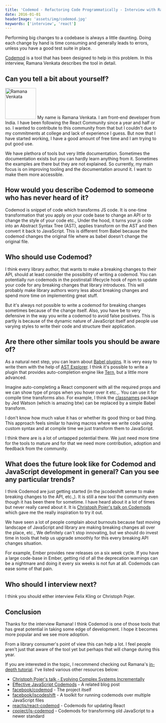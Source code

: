 ```yaml
---
title: 'Codemod - Refactoring Code Programmatically - Interview with Ramana Venkata'
date: 2016-01-01
headerImage: 'assets/img/codemod.jpg'
keywords: ['interview', 'react']
---
```


Performing big changes to a codebase is always a little daunting. Doing each change by hand is time consuming and generally leads to errors, unless you have a good test suite in place.

[Codemod](https://github.com/facebook/codemod) is a tool that has been designed to help in this problem. In this interview, Ramana Venkata describes the tool in detail.

## Can you tell a bit about yourself?

<p>
  <span class="author">
    <img src="https://www.gravatar.com/avatar/641693d5a45d1cd8b698aa96cebb3178?s=200" alt="Ramana Venkata" class='author' width='100' height='100' />
  </span>
My name is Ramana Venkata. I am front-end developer from India. I have been following the React Community since a year and half or so. I wanted to contribute to this community from that but I couldn't due to my commitments at college and lack of experience I guess. But now that I have started working, I have a good amount of free time and I am trying to put good use.
</p>

We have plethora of tools but very little documentation. Sometimes the documentation exists but you can hardly learn anything from it. Sometimes the examples are there but they are not explained. So currently, my main focus is on improving tooling and the documentation around it. I want to make them more accessible.

## How would you describe Codemod to someone who has never heard of it?

Codemod is snippet of code which transforms JS code. It is one-time transformation that you apply on your code base to change an API or to change the style of your code etc., Under the hood, it turns your js code into an Abstract Syntax Tree (AST), applies transform on the AST and then convert it back to JavaScript. This is different from Babel because the codemod changes the original file where as babel doesn't change the original file.

## Who should use Codemod?

I think every library author, that wants to make a breaking changes to their API, should at least consider the possibility of writing a codemod. You can potentially run codemods in the postinstall lifecycle hook of npm to update your code for any breaking changes that library introduces. This will probably make library authors worry less about breaking changes and spend more time on implementing great stuff.

But it's always not possible to write a codemod for breaking changes sometimes because of the change itself. Also, you have be to very defensive in the way you write a codemod to avoid false positives. This is partly is because of the dynamic nature of JavaScript itself and people use varying styles to write their code and structure their application.

## Are there other similar tools you should be aware of?

As a natural next step, you can learn about [Babel plugins](https://babeljs.io/docs/plugins/). It is very easy to write them with the help of [AST Explorer](https://astexplorer.net/). I think it's possible to write a plugin that provides auto-completion engine like [Tern](http://ternjs.net/), but a little more advanced.

Imagine auto-completing a React component with all the required props and we can show type of props when you hover over it etc.,. You can use it for compile time transforms also. For example, I think the [classnames](https://www.npmjs.com/package/classnames) package by Jed Watson (which is amazing btw) can be replaced by a simple Babel transform.

I don't know how much value it has or whether its good thing or bad thing. This approach feels similar to having macros where we write code using custom syntax and at compile time we just transform them to JavaScript.

I think there are is a lot of untapped potential there. We just need more time for the tools to mature and for that we need more contribution, adoption and feedback from the community.

## What does the future look like for Codemod and JavaScript development in general? Can you see any particular trends?

I think Codemod are just getting started (in the jscodeshift sense to make breaking changes to the API, etc.,). It is still a new tool the community even though it has been there for sometime. I have heard about it a lot of times but never really cared about it. It is [Christoph Pojer's talk on Codemods](https://www.youtube.com/watch?v=d0pOgY8__JM) which gave me the really inspiration to try it out.

We have seen a lot of people complain about burnouts because fast moving landscape of JavaScript and library are making breaking changes all over the place, etc., We definitely can't stop innovating, but we should do invest time in tools that help us upgrade smoothly for this every breaking API changes situation.

For example, Ember provides new releases on a six week cycle. If you have a large code-base in Ember, getting rid of all the deprecation warnings can be a nightmare and doing it every six weeks is not fun at all. Codemods can ease some of that pain.

## Who should I interview next?

I think you should either interview Felix Kling or Christoph Pojer.

## Conclusion

Thanks for the interview Ramana! I think Codemod is one of those tools that has great potential in taking some edge of development. I hope it becomes more popular and we see more adoption.

From a library consumer's point of view this can help a lot. I feel people aren't just that aware of the tool yet but perhaps that will change during this year.

If you are interested in the topic, I recommend checking out Ramana's [in-depth tutorial](https://vramana.github.io/blog/2015/12/21/codemod-tutorial/). I've listed various other resources below:

* [Christoph Pojer's talk - Evolving Complex Systems Incrementally](https://www.youtube.com/watch?v=d0pOgY8__JM)
* [Effective JavaScript Codemods](https://medium.com/@cpojer/effective-javascript-codemods-5a6686bb46fb) - A related blog post
* [facebook/codemod](https://github.com/facebook/codemod) - The project itself
* [facebook/jscodeshift](https://github.com/facebook/jscodeshift) - A toolkit for running codemods over multiple JavaScript files
* [reactjs/react-codemod](https://github.com/reactjs/react-codemod) - Codemods for updating React
* [cpoject/js-codemod](https://github.com/cpojer/js-codemod) - Codemods for transforming old JavaScript to a newer standard
